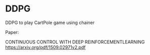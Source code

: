 # DDPG
DDPG to play CartPole game using chainer 

Paper:

CONTINUOUS CONTROL WITH DEEP REINFORCEMENTLEARNING 
https://arxiv.org/pdf/1509.02971v2.pdf
